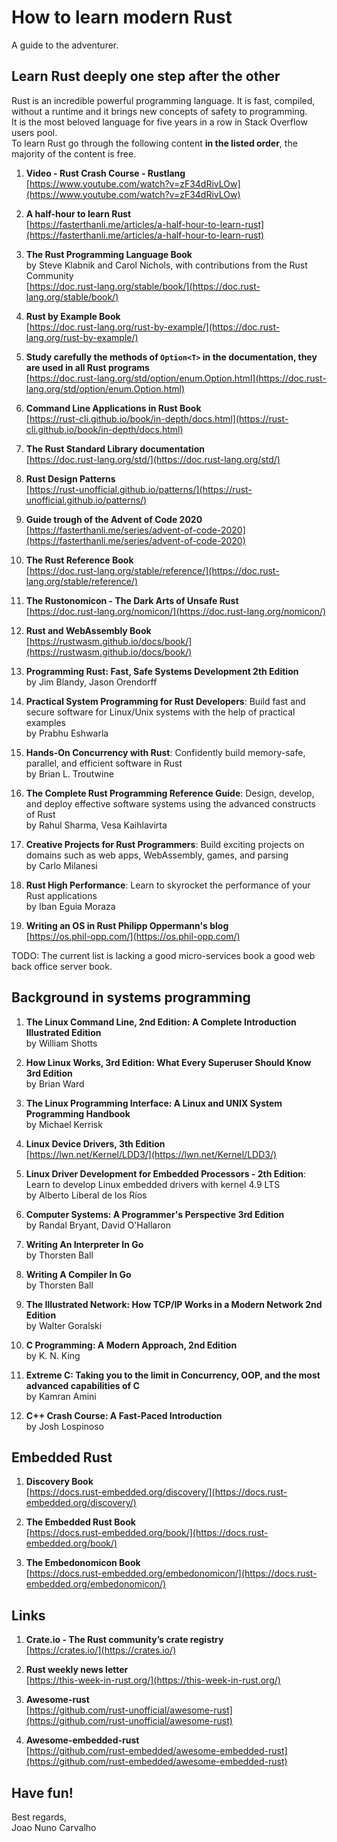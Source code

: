 # How to learn modern Rust
A guide to the adventurer.

## Learn Rust deeply one step after the other

Rust is an incredible powerful programming language. It is fast, compiled, without a runtime and it brings new concepts of safety to programming. <br>
It is the most beloved language for five years in a row in Stack Overflow users pool. <br> 
To learn Rust go through the following content **in the listed order**, the majority of the content is free. <br>

1. **Video - Rust Crash Course - Rustlang** <br>
   [https://www.youtube.com/watch?v=zF34dRivLOw](https://www.youtube.com/watch?v=zF34dRivLOw)

2. **A half-hour to learn Rust** <br>
   [https://fasterthanli.me/articles/a-half-hour-to-learn-rust](https://fasterthanli.me/articles/a-half-hour-to-learn-rust)

3. **The Rust Programming Language Book** <br>
   by Steve Klabnik and Carol Nichols, with contributions from the Rust Community <br>
   [https://doc.rust-lang.org/stable/book/](https://doc.rust-lang.org/stable/book/)

4. **Rust by Example Book** <br>
   [https://doc.rust-lang.org/rust-by-example/](https://doc.rust-lang.org/rust-by-example/)

5. **Study carefully the methods of ``` Option<T> ``` in the documentation, they are used in all Rust programs** <br>
   [https://doc.rust-lang.org/std/option/enum.Option.html](https://doc.rust-lang.org/std/option/enum.Option.html)

6. **Command Line Applications in Rust Book** <br>
   [https://rust-cli.github.io/book/in-depth/docs.html](https://rust-cli.github.io/book/in-depth/docs.html)

7. **The Rust Standard Library documentation** <br>
   [https://doc.rust-lang.org/std/](https://doc.rust-lang.org/std/)

8. **Rust Design Patterns** <br>
   [https://rust-unofficial.github.io/patterns/](https://rust-unofficial.github.io/patterns/)

9. **Guide trough of the Advent of Code 2020** <br>
   [https://fasterthanli.me/series/advent-of-code-2020](https://fasterthanli.me/series/advent-of-code-2020)

10. **The Rust Reference Book** <br>
    [https://doc.rust-lang.org/stable/reference/](https://doc.rust-lang.org/stable/reference/)

11. **The Rustonomicon - The Dark Arts of Unsafe Rust** <br>
    [https://doc.rust-lang.org/nomicon/](https://doc.rust-lang.org/nomicon/)

12. **Rust and WebAssembly Book** <br>
    [https://rustwasm.github.io/docs/book/](https://rustwasm.github.io/docs/book/)

13. **Programming Rust: Fast, Safe Systems Development 2th Edition** <br>
    by Jim Blandy, Jason Orendorff

14. **Practical System Programming for Rust Developers**: Build fast and secure software for Linux/Unix systems with the help of practical examples <br>
    by Prabhu Eshwarla

15. **Hands-On Concurrency with Rust**: Confidently build memory-safe, parallel, and efficient software in Rust <br>
    by Brian L. Troutwine 

16. **The Complete Rust Programming Reference Guide**: Design, develop, and deploy effective software systems using the advanced constructs of Rust <br>
	by Rahul Sharma, Vesa Kaihlavirta 

17. **Creative Projects for Rust Programmers**: Build exciting projects on domains such as web apps, WebAssembly, games, and parsing <br>
    by Carlo Milanesi

18. **Rust High Performance**: Learn to skyrocket the performance of your Rust applications <br>
    by Iban Eguia Moraza 

19. **Writing an OS in Rust Philipp Oppermann's blog** <br>
    [https://os.phil-opp.com/](https://os.phil-opp.com/)

TODO: The current list is lacking a good micro-services book a good web back office server book.

## Background in systems programming

1. **The Linux Command Line, 2nd Edition: A Complete Introduction Illustrated Edition** <br>
   by William Shotts

2. **How Linux Works, 3rd Edition: What Every Superuser Should Know 3rd Edition** <br>
   by Brian Ward

3. **The Linux Programming Interface: A Linux and UNIX System Programming Handbook** <br>
   by Michael Kerrisk

4. **Linux Device Drivers, 3th Edition** <br>
   [https://lwn.net/Kernel/LDD3/](https://lwn.net/Kernel/LDD3/)

5. **Linux Driver Development for Embedded Processors - 2th Edition**: Learn to develop Linux embedded drivers with kernel 4.9 LTS <br>
   by Alberto Liberal de los Ríos

6. **Computer Systems: A Programmer's Perspective 3rd Edition** <br>
   by Randal Bryant, David O'Hallaron

7. **Writing An Interpreter In Go** <br>
   by Thorsten Ball

8. **Writing A Compiler In Go** <br>
   by Thorsten Ball

9. **The Illustrated Network: How TCP/IP Works in a Modern Network 2nd Edition** <br>
   by Walter Goralski

10. **C Programming: A Modern Approach, 2nd Edition** <br>
    by K. N. King

11. **Extreme C: Taking you to the limit in Concurrency, OOP, and the most advanced capabilities of C** <br>
    by Kamran Amini

12. **C++ Crash Course: A Fast-Paced Introduction** <br>
    by Josh Lospinoso


## Embedded Rust

1. **Discovery Book** <br>
   [https://docs.rust-embedded.org/discovery/](https://docs.rust-embedded.org/discovery/)

2. **The Embedded Rust Book** <br>
   [https://docs.rust-embedded.org/book/](https://docs.rust-embedded.org/book/)

3. **The Embedonomicon Book** <br>
   [https://docs.rust-embedded.org/embedonomicon/](https://docs.rust-embedded.org/embedonomicon/)


## Links

1. **Crate.io - The Rust community’s crate registry** <br>
  [https://crates.io/](https://crates.io/)

2. **Rust weekly news letter** <br>
   [https://this-week-in-rust.org/](https://this-week-in-rust.org/)
  
3. **Awesome-rust** <br>
   [https://github.com/rust-unofficial/awesome-rust](https://github.com/rust-unofficial/awesome-rust)

4. **Awesome-embedded-rust** <br>
   [https://github.com/rust-embedded/awesome-embedded-rust](https://github.com/rust-embedded/awesome-embedded-rust)


## Have fun!
Best regards, <br>
Joao Nuno Carvalho <br>


